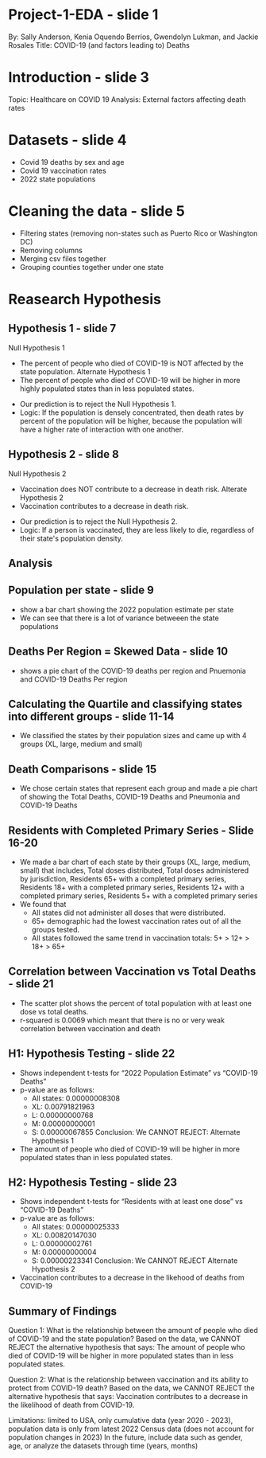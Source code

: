 # Project-1-EDA - slide 1
By: Sally Anderson, Kenia Oquendo Berrios, Gwendolyn Lukman, and Jackie Rosales
Title: COVID-19 (and factors leading to) Deaths

# Introduction - slide 3
Topic: Healthcare on COVID 19
Analysis: External factors affecting death rates

# Datasets - slide 4
- Covid 19 deaths by sex and age
- Covid 19 vaccination rates
- 2022 state populations

# Cleaning the data - slide 5
- Filtering states (removing non-states such as Puerto Rico or Washington DC)
- Removing columns 
- Merging csv files together
- Grouping counties together under one state

# Reasearch Hypothesis
## Hypothesis 1 - slide 7
Null Hypothesis 1
- The percent of people who died of COVID-19 is NOT affected by the state population.
Alternate Hypothesis 1
- The percent of people who died of COVID-19 will be higher in more highly populated states than in less populated states.

* Our prediction is to reject the Null Hypothesis 1.
* Logic: If the population is densely concentrated, then death rates by percent of the population will be higher, because the population will have a higher rate of interaction with one another.

## Hypothesis 2 - slide 8
Null Hypothesis 2
- Vaccination does NOT contribute to a decrease in death risk.
Alterate Hypothesis 2
- Vaccination contributes to a decrease in death risk.
* Our prediction is to reject the Null Hypothesis 2.
* Logic: If a person is vaccinated, they are less likely to die, regardless of their state's population density.


## Analysis
## Population per state - slide 9

- show a bar chart showing the 2022 population estimate per state
- We can see that there is a lot of variance betweeen the state populations

## Deaths Per Region = Skewed Data - slide 10
- shows a pie chart of the COVID-19 deaths per region and Pnuemonia and COVID-19 Deaths Per region

## Calculating the Quartile and classifying states into different groups - slide 11-14
- We classified the states by their population sizes and came up with 4 groups (XL, large, medium and small)

## Death Comparisons - slide 15
- We chose certain states that represent each group and made a pie chart of showing the Total Deaths, COVID-19 Deaths and Pneumonia and COVID-19 Deaths

## Residents with Completed Primary Series - Slide 16-20
- We made a bar chart of each state by their groups (XL, large, medium, small) that includes, Total doses distributed, Total doses administered by jurisdiction, Residents 65+ with a completed primary series, Residents 18+ with a completed primary series, Residents 12+ with a completed primary series, Residents 5+ with a completed primary series
- We found that 
    - All states did not administer all doses that were distributed.
    - 65+ demographic had the lowest vaccination rates out of all the groups tested.
    - All states followed the same trend in vaccination totals: 5+ > 12+ > 18+ > 65+

## Correlation between Vaccination vs Total Deaths - slide 21
- The scatter plot shows the percent of total population with at least one dose vs total deaths.
- r-squared is 0.0069 which meant that there is no or very weak correlation between vaccination and death

## H1: Hypothesis Testing - slide 22
- Shows independent t-tests for “2022 Population Estimate” vs “COVID-19 Deaths”
- p-value are as follows: 
    - All states: 0.00000008308
    - XL: 0.00791821963
    - L: 0.00000000768
    - M: 0.00000000001
    - S: 0.00000067855
Conclusion: We CANNOT REJECT: Alternate Hypothesis 1
- The amount of people who died of COVID-19 will be higher in more populated states than in less populated states.

## H2: Hypothesis Testing - slide 23
- Shows independent t-tests for “Residents with at least one dose” vs 
“COVID-19 Deaths”
- p-value are as follows: 
    - All states: 0.00000025333
    - XL: 0.00820147030
    - L: 0.00000002761
    - M: 0.00000000004
    - S: 0.00000223341
Conclusion: We CANNOT REJECT Alternate Hypothesis 2
- Vaccination contributes to a decrease in the likehood of deaths from COVID-19

## Summary of Findings
Question 1: What is the relationship between the amount of people who died of COVID-19 and the state population?
Based on the data, we CANNOT REJECT the alternative hypothesis that says: The amount of people who died of COVID-19 will be higher in more populated states than in less populated states.

Question 2: What is the relationship between vaccination and its ability to protect from COVID-19 death? 
Based on the data, we CANNOT REJECT the alternative hypothesis that says: Vaccination contributes to a decrease in the likelihood of death from COVID-19.

Limitations: limited to USA, only cumulative data (year 2020 - 2023), population data is only from latest 2022 Census data (does not account for population changes in 2023)
In the future, include data such as gender, age, or analyze the datasets through time (years, months)


